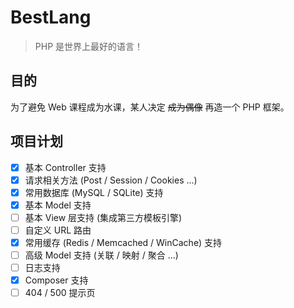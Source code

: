 # BestLang

> PHP 是世界上最好的语言！

## 目的
为了避免 Web 课程成为水课，某人决定 ~~成为偶像~~ 再造一个 PHP 框架。

## 项目计划
- [x] 基本 Controller 支持
- [x] 请求相关方法 (Post / Session / Cookies ...)
- [x] 常用数据库 (MySQL / SQLite) 支持
- [x] 基本 Model 支持
- [ ] 基本 View 层支持 (集成第三方模板引擎)
- [ ] 自定义 URL 路由
- [x] 常用缓存 (Redis / Memcached / WinCache) 支持
- [ ] 高级 Model 支持 (关联 / 映射 / 聚合 ...)
- [ ] 日志支持
- [x] Composer 支持
- [ ] 404 / 500 提示页
